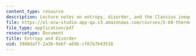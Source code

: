```yaml
---
content_type: resource
description: Lecture notes on entropy, disorder, and the Clausius inequality.
file: https://ol-ocw-studio-app-qa.s3.amazonaws.com/courses/5-60-thermodynamics-kinetics-spring-2008/3988daf72a369ebfa696cf67b7b43518_5_60_lecture10.pdf
file_type: application/pdf
resourcetype: Document
title: Entropy and Disorder
uid: 3988daf7-2a36-9ebf-a696-cf67b7b43518
---
```

